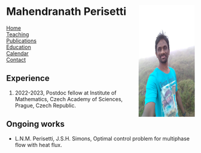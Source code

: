 
<h1>
   Mahendranath Perisetti 
   <img src='WhatsApp Ima.jpg' style="float:right;width:150px;height:300px;" />
</h1>
<nav>

   <p>
   <a href="index.html">Home</a><br>
   <a href="teaching/index.html">Teaching</a><br>
   <a href="publication.html">Publications</a><br>
   <a href="education.html">Education</a><br>
   <a href="cal.html">Calendar</a><br>
   <a href="contact.html">Contact</a>
   </p>

<p style="text-align:center">
   
<h2> Experience</h2>

<ol>
   <li>2022-2023, Postdoc fellow at Institute of Mathematics, Czech Academy of Sciences, Prague, Czech Republic. </li>
</ol> 



<h2> Ongoing works</h2>

* L.N.M. Perisetti, J.S.H. Simons, Optimal control problem for multiphase flow with heat flux.  

